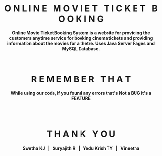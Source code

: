 <h1 align="middle">O N L I N E &nbsp; M O V I E T &nbsp; T I C K E T &nbsp; B O O K I N G</h1>
<h4 align="middle">Online Movie Ticket Booking System is a website for providing the customers
anytime service for booking cinema tickets and providing information about the
movies for a thetre. Uses Java Server Pages and MySQL Database.</h4>

<br>
<h1 align="middle">R E M E M B E R &nbsp; T H A T</h1>
<h4 align="middle">While using our code, if you found any errors that's Not a BUG it's a FEATURE</h4>

<br><br>
<h1 align="middle">T H A N K &nbsp; Y O U</h1>


<h4 align="middle">Swetha KJ  &nbsp;&nbsp;|&nbsp;&nbsp;  Suryajith R  &nbsp;&nbsp;|&nbsp;&nbsp;  Yedu Krish TY  &nbsp;&nbsp;|&nbsp;&nbsp;  Vineetha</h4>
